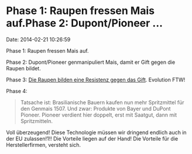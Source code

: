 Phase 1: Raupen fressen Mais auf.Phase 2: Dupont/Pioneer \...
=============================================================

Date: 2014-02-21 10:26:59

Phase 1: Raupen fressen Mais auf.

Phase 2: Dupont/Pioneer genmanipuliert Mais, damit er Gift gegen die
Raupen bildet.

Phase 3: [Die Raupen bilden eine Resistenz gegen das
Gift](http://www.br.de/fernsehen/das-erste/sendungen/report-muenchen/videos-und-manuskripte/gentechnik-mais-eu100.html).
Evolution FTW!

Phase 4:

> Tatsache ist: Brasilianische Bauern kaufen nun mehr Spritzmittel für
> den Genmais 1507. Und zwar: Produkte von Bayer und DuPont Pioneer.
> Pioneer verdient hier doppelt, erst mit Saatgut, dann mit
> Spritzmitteln.

Voll überzeugend! Diese Technologie müssen wir dringend endlich auch in
der EU zulassen!1!! Die Vorteile liegen auf der Hand! Die Vorteile für
die Herstellerfirmen, versteht sich.
